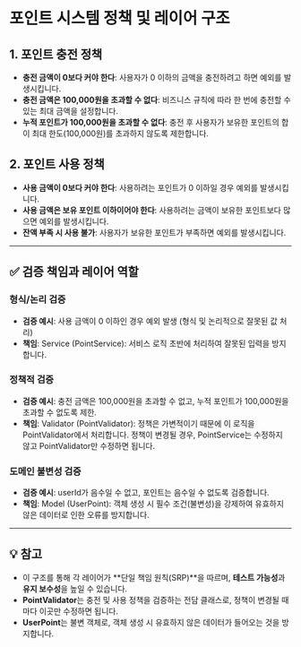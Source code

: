 # 포인트 시스템 정책 및 레이어 구조

## 1. 포인트 충전 정책
- **충전 금액이 0보다 커야 한다**: 사용자가 0 이하의 금액을 충전하려고 하면 예외를 발생시킵니다.
- **충전 금액은 100,000원을 초과할 수 없다**: 비즈니스 규칙에 따라 한 번에 충전할 수 있는 최대 금액을 설정합니다.
- **누적 포인트가 100,000원을 초과할 수 없다**: 충전 후 사용자가 보유한 포인트의 합이 최대 한도(100,000원)를 초과하지 않도록 제한합니다.

## 2. 포인트 사용 정책
- **사용 금액이 0보다 커야 한다**: 사용하려는 포인트가 0 이하일 경우 예외를 발생시킵니다.
- **사용 금액은 보유 포인트 이하이어야 한다**: 사용하려는 금액이 보유한 포인트보다 많으면 예외를 발생시킵니다.
- **잔액 부족 시 사용 불가**: 사용자가 보유한 포인트가 부족하면 예외를 발생시킵니다.

---

## ✅ 검증 책임과 레이어 역할

### 형식/논리 검증
- **검증 예시**: 사용 금액이 0 이하인 경우 예외 발생 (형식 및 논리적으로 잘못된 값 처리)
- **책임**: Service (PointService): 서비스 로직 초반에 처리하여 잘못된 입력을 방지합니다.

### 정책적 검증
- **검증 예시**: 충전 금액은 100,000원을 초과할 수 없고, 누적 포인트가 100,000원을 초과할 수 없도록 제한.
- **책임**: Validator (PointValidator): 정책은 가변적이기 때문에 이 로직을 PointValidator에서 처리합니다. 정책이 변경될 경우, PointService는 수정하지 않고 PointValidator만 수정하면 됩니다.

### 도메인 불변성 검증
- **검증 예시**: userId가 음수일 수 없고, 포인트는 음수일 수 없도록 검증합니다.
- **책임**: Model (UserPoint): 객체 생성 시 필수 조건(불변성)을 강제하여 유효하지 않은 데이터로 인한 오류를 방지합니다.

---

## 💡 참고
- 이 구조를 통해 각 레이어가 **단일 책임 원칙(SRP)**을 따르며, **테스트 가능성**과 **유지 보수성**을 높일 수 있습니다.
- **PointValidator**는 충전 및 사용 정책을 검증하는 전담 클래스로, 정책이 변경될 때마다 이곳만 수정하면 됩니다.
- **UserPoint**는 불변 객체로, 객체 생성 시 유효하지 않은 데이터가 들어오는 것을 방지합니다.